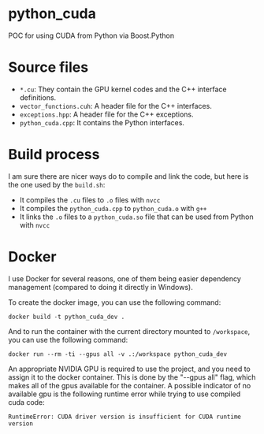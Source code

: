 # python_cuda
POC for using CUDA from Python via Boost.Python

# Source files

- `*.cu`: They contain the GPU kernel codes and the C++ interface definitions.
- `vector_functions.cuh`: A header file for the C++ interfaces.
- `exceptions.hpp`: A header file for the C++ exceptions.
- `python_cuda.cpp`: It contains the Python interfaces.

# Build process

I am sure there are nicer ways do to compile and link the code, but here is the one used by the `build.sh`:
- It compiles the `.cu` files to `.o` files with `nvcc`
- It compiles the `python_cuda.cpp` to `python_cuda.o` with `g++`
- It links the `.o` files to a `python_cuda.so` file that can be used from Python with `nvcc`

# Docker

I use Docker for several reasons, one of them being easier dependency management (compared to doing it directly in Windows).

To create the docker image, you can use the following command:

```docker build -t python_cuda_dev .```

And to run the container with the current directory mounted to `/workspace`, you can use the following command:

```docker run --rm -ti --gpus all -v .:/workspace python_cuda_dev```

An appropriate NVIDIA GPU is required to use the project, and you need to assign it to the docker container. This is done by the "--gpus all" flag, which makes all of the gpus available for the container. A possible indicator of no available gpu is the following runtime error while trying to use compiled cuda code:

```RuntimeError: CUDA driver version is insufficient for CUDA runtime version```